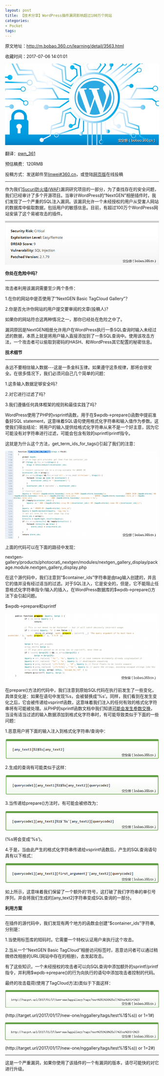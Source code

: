 ```yaml
---
layout: post
title: 【技术分享】WordPress插件漏洞影响超过100万个网站
categories:
- Pocket
tags:
---
```

原文地址：http://m.bobao.360.cn/learning/detail/3563.html

收藏时间：2017-07-06 14:01:01

<div  lang="zh">
<div id="RIL_IMG_1" class="RIL_IMG"><img src="/media/posts_images/2017-07-06-1810987191/1"/></div>

<p nodeIndex="58"><span nodeIndex="194">翻译：</span><a href="http://bobao.360.cn/member/contribute?uid=2798962642" target="_blank" textvalue="pwn_361" nodeIndex="195"><span nodeIndex="196">pwn_361</span></a></p>
<p nodeIndex="59"><span nodeIndex="197">预估稿费：120RMB</span></p>
<p nodeIndex="60"><span nodeIndex="198">投稿方式：发送邮件至<a href="mailto:linwei@360.cn" target="_self" nodeIndex="199"><span nodeIndex="200">linwei#360.cn</span></a>，或登陆<a href="http://bobao.360.cn/contribute/index" target="_blank" nodeIndex="201">网页版</a>在线投稿</span></p>


<hr nodeIndex="210"><p nodeIndex="63"><span nodeIndex="211">作为我们</span><a href="https://sucuri.net/website-firewall/" nodeIndex="212">Sucuri防火墙(WAF)</a><span nodeIndex="213">漏洞研究项目的一部分，为了查找存在的安全问题，我们已经审计了多个开源项目。当审计WordPress的“NextGEN”相册插件时，我们发现了一个严重的SQL注入漏洞。该漏洞允许一个未经授权的用户从受害人网站的数据库中偷取数据，包括用户的敏感信息。目前，有超过100万个WordPress网站安装了这个易被攻击的插件。</span></p>
<div id="RIL_IMG_2" class="RIL_IMG"><img src="/media/posts_images/2017-07-06-1810987191/2"/></div>
<p nodeIndex="65"><span nodeIndex="216"><strong nodeIndex="217">你处在危险中吗？</strong></span></p>
<hr nodeIndex="218"><p nodeIndex="66"><span nodeIndex="219">攻击者利用该漏洞需要至少两个条件：</span></p>
<p nodeIndex="67"><span nodeIndex="220">1.在你的网站中是否使用了“</span><span nodeIndex="221">NextGEN Basic TagCloud Gallery”？</span></p>
<p nodeIndex="68"><span nodeIndex="222">2.你是否允许你网站的用户提交要审阅的文章(投稿人)？</span></p>
<p nodeIndex="69"><span nodeIndex="223">如果你的网站符合这两种情况之一，那你已经处在危险之中了。</span></p>
<p nodeIndex="70"><span nodeIndex="224">漏洞原因是NextGEN相册允许用户在WordPress执行一条SQL查询时输入未经过滤的数据，本质上就是将用户输入直接添加到了一条SQL查询中。使用该攻击方法，一个攻击者可以偷取到密码的HASH、和WordPress其它配置的秘密信息。</span></p>
<p nodeIndex="71"><span nodeIndex="225"><strong nodeIndex="226"><span nodeIndex="227">技术细节</span></strong></span></p>
<hr nodeIndex="228"><p nodeIndex="72"><span nodeIndex="229">永远不要相信输入数据---这是一条金科玉律。如果遵守这条规律，那将会很安全。在很多情况下，我们必须问自己几个简单的问题：</span></p>
<p nodeIndex="73"><span nodeIndex="230">1.这条输入数据足够安全吗？</span></p>
<p nodeIndex="74"><span nodeIndex="231">2.对它进行过滤了吗？</span></p>
<p nodeIndex="75"><span nodeIndex="232">3.我们遵循任何具体框架的规则和最佳实践了吗？</span></p>
<p nodeIndex="76"><span nodeIndex="233">WordPress使用了PHP的vsprintf函数，用于在$wpdb->prepare()函数中提前准备好SQL statement，这意味着SQL语句使用格式化字符串和输入值作为参数。这使我们得出结论：将用户的输入提供给格式化字符串从来不是一个好主意，因为它可能没有对字符串进行过滤，可能会包含有效的sprintf/printf指令。</span></p>
<p nodeIndex="77"><span nodeIndex="234">这就是为什么这个方法，get_term_ids_for_tags()引起了我们的注意：</span></p>
<div id="RIL_IMG_3" class="RIL_IMG"><img src="/media/posts_images/2017-07-06-1810987191/3"/></div>
<p nodeIndex="79"><span nodeIndex="236">上面的代码可以在下面的路径中发现：</span></p>
<p nodeIndex="80"><span nodeIndex="237">nextgen-gallery/products/photocrati_nextgen/modules/nextgen_gallery_display/package.module.nextgen_gallery_display.php</span></p>
<p nodeIndex="81"><span nodeIndex="238">在这个源代码中，我们注意到“$container_ids”字符串是由tag输入创建的，并且它的值并没有经过适当的过滤。对于SQL注入，它是安全的，但是，它不能阻止任意格式化字符串指令/输入的插入，在WordPress数据库的$wpdb->prepare()方法下会引起问题。</span></p>
<p nodeIndex="82"><span nodeIndex="239">$wpdb->prepare和sprintf</span></p>
<div id="RIL_IMG_4" class="RIL_IMG"><img src="/media/posts_images/2017-07-06-1810987191/4"/></div>
<p nodeIndex="84"><span nodeIndex="241">在prepare()方法的代码中，我们注意到原始SQL代码在执行前发生了一些变化，具体变化是：如果在语句中发现%s，会被替换成‘%s’。同样，我们看到在发生变化之后，它会被传递给vsprintf函数，这意味着我们注入的任何有效的格式化字符串将有可能被处理。从PHP的sprintf函数文档中我们知道</span><a href="http://php.net/manual/en/function.sprintf.php" nodeIndex="242"><span nodeIndex="243">可能会发生参数交换</span></a><span nodeIndex="244">，当没有适当过滤的输入数据添加到格式化字符串时，有可能导致类似于下面的一些问题：</span></p>
<p nodeIndex="85"><span nodeIndex="245">1.恶意用户将下面的输入注入到格式化字符串/查询中：</span></p>
<div id="RIL_IMG_5" class="RIL_IMG"><img src="/media/posts_images/2017-07-06-1810987191/5"/></div>
<p nodeIndex="87"><span nodeIndex="247">2.生成的查询有可能类似于这样：</span></p>
<div id="RIL_IMG_6" class="RIL_IMG"><img src="/media/posts_images/2017-07-06-1810987191/6"/></div>
<p nodeIndex="89"><span nodeIndex="249">3.当传递给prepare()方法时，有可能会被修改为：</span></p>
<div id="RIL_IMG_7" class="RIL_IMG"><img src="/media/posts_images/2017-07-06-1810987191/7"/></div>
<p nodeIndex="91"><span nodeIndex="251">(%s将会变成‘%s’)。</span></p>
<p nodeIndex="92"><span nodeIndex="252">4.于是，当由此产生的格式化字符串传递给vsprintf函数后，产生的SQL查询语句具有以下格式：</span></p>
<div id="RIL_IMG_8" class="RIL_IMG"><img src="/media/posts_images/2017-07-06-1810987191/8"/></div>
<p nodeIndex="94"><span nodeIndex="254">如上所示，这意味着我们保留了一个额外的‘符号，这打破了我们字符串的单引号序列，并会将我们生成的[any_text2]字符串变成SQL查询的一部分。</span></p>
<p nodeIndex="95"><span nodeIndex="255"><strong nodeIndex="256"><span nodeIndex="257">利用方案</span></strong></span></p>
<hr nodeIndex="258"><p nodeIndex="96"><span nodeIndex="259">在插件的源代码中，我们发现有两个地方的函数会创建“$container_ids”字符串,分别是：</span></p>
<p nodeIndex="97"><span nodeIndex="260">1.当使用标签库的短码时。它需要一个特权认证用户来执行这个攻击。</span></p>
<p nodeIndex="98"><span nodeIndex="261">2.当从一个“NextGEN Basic TagCloud”相册访问标签时，恶意访问者可以通过稍微修改相册的URL(网站中存在的相册)，去发起攻击。</span></p>
<p nodeIndex="99"><span nodeIndex="262">有了这些知识，一个未经授权的攻击者可以向SQL查询中添加额外的sprintf/printf指令，并利用$wpdb->prepare()的行为向执行的语句中添加攻击者控制的代码。</span></p>
<p nodeIndex="100"><span nodeIndex="263">最终的攻击载荷(使用了TagCloud方法)类似于下面这样：</span></p>
<div id="RIL_IMG_9" class="RIL_IMG"><img src="/media/posts_images/2017-07-06-1810987191/9"/></div>
<p nodeIndex="102"><span nodeIndex="265">(http://target.url/2017/01/17/new-one/nggallery/tags/test%1$%s)) or 1=1#</span><span nodeIndex="266">)</span></p>

<div id="RIL_IMG_10" class="RIL_IMG"><img src="/media/posts_images/2017-07-06-1810987191/10"/></div>
<p nodeIndex="105"><span nodeIndex="269">(http://target.url/2017/01/17/new-one/nggallery/tags/test%1$%s)) or 1=2#)</span></p>

<hr nodeIndex="273"><p nodeIndex="107"><span nodeIndex="274">这是一个严重漏洞，如果你使用了该插件的一个有漏洞的版本，请尽可能快的对它进行升级。</span></p>
</div>